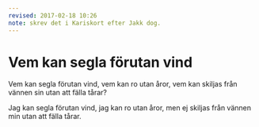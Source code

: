 ```yaml
---
revised: 2017-02-18 10:26 
note: skrev det i Kariskort efter Jakk dog.
---
```



Vem kan segla förutan vind
=================

Vem kan segla förutan vind,
vem kan ro utan åror,
vem kan skiljas från vännen sin
utan att fälla tårar?

Jag kan segla förutan vind,
jag kan ro utan åror,
men ej skiljas från vännen min
utan att fälla tårar.
